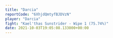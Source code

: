 ```yaml
---
title: "Darcia"
reportCode: "6XhjdQmtyfBJDVzN"
player: "Darcia"
fight: "Kael'thas Sunstrider - Wipe 1 (75.74%)"
date: 2021-10-03T19:05:08.133000+00:00
---
```

